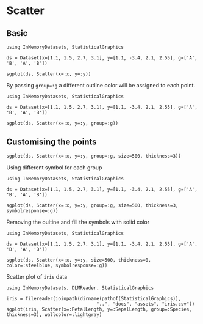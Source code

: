 # Scatter

## Basic

```@example
using InMemoryDatasets, StatisticalGraphics

ds = Dataset(x=[1.1, 1.5, 2.7, 3.1], y=[1.1, -3.4, 2.1, 2.55], g=['A', 'B', 'A', 'B'])

sgplot(ds, Scatter(x=:x, y=:y))
```

By passing `group=:g` a different outline color will be assigned to each point.

```@example
using InMemoryDatasets, StatisticalGraphics

ds = Dataset(x=[1.1, 1.5, 2.7, 3.1], y=[1.1, -3.4, 2.1, 2.55], g=['A', 'B', 'A', 'B'])

sgplot(ds, Scatter(x=:x, y=:y, group=:g))
```

## Customising the points

```@example
sgplot(ds, Scatter(x=:x, y=:y, group=:g, size=500, thickness=3))
```

Using different symbol for each group

```@example
using InMemoryDatasets, StatisticalGraphics

ds = Dataset(x=[1.1, 1.5, 2.7, 3.1], y=[1.1, -3.4, 2.1, 2.55], g=['A', 'B', 'A', 'B'])

sgplot(ds, Scatter(x=:x, y=:y, group=:g, size=500, thickness=3, symbolresponse=:g))
```

Removing the oultine and fill the symbols with solid color

```@example
using InMemoryDatasets, StatisticalGraphics

ds = Dataset(x=[1.1, 1.5, 2.7, 3.1], y=[1.1, -3.4, 2.1, 2.55], g=['A', 'B', 'A', 'B'])

sgplot(ds, Scatter(x=:x, y=:y, size=500, thickness=0, color=:steelblue, symbolresponse=:g))
```

Scatter plot of `iris` data

```@example
using InMemoryDatasets, DLMReader, StatisticalGraphics

iris = filereader(joinpath(dirname(pathof(StatisticalGraphics)),
                                 "..", "docs", "assets", "iris.csv"))
sgplot(iris, Scatter(x=:PetalLength, y=:SepalLength, group=:Species, thickness=3), wallcolor=:lightgray)
```